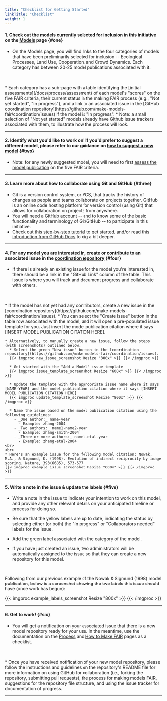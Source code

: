 ```yaml
---
title: "Checklist for Getting Started"
linkTitle: "Checklist"
weight: 1
---
```



#### __1. Check out the models currently selected for inclusion in this initiative on the [Models](/docs/models/) page__ {#one}
  * On the Models page, you will find links to the four categories of models that have been preliminarily selected for inclusion -- Ecological Processes, Land Use, Cooperation, and Crowd Dynamics. Each category has between 20-25 model publications associated with it.
  <br>
  <br>
  * Each category has a sub-page with a table identifying the [initial assessments](/docs/process/assessment) of each model's "scores" on the five FAIR criteria, their current status in the making FAIR process (e.g., "Not yet started", "In progress"), and a link to an associated issue in the [GitHub coordination repository](https://github.com/make-models-fair/coordination/issues) if the model is "In progress".
    * Note: a small selection of "Not yet started" models already have Github issue trackers associated with them, to illustrate how the process will look.

<hr>

#### __2. Identify what you'd like to work on! If you'd prefer to suggest a different model, please refer to our guidance on [how to suggest a new model](/docs/models/#new)__ {#two}
  * Note: for any newly suggested model, you will need to first [assess the model publication](/docs/process/assessment) on the five FAIR criteria.

<hr>

#### __3. Learn more about how to collaborate using Git and GitHub__ {#three}
  * Git is a version control system, or VCS, that tracks the history of changes as people and teams collaborate on projects together. GitHub is an online code hosting platform for version control (using Git) that allows for collaboration on projects from anywhere.
  * You will need a GitHub account -- and to know some of the basic functionality and terminology of Git/GitHub -- to participate in this initiative.
  * Check out this [step-by-step tutorial](https://comses.net/education/intro-to-git-github/) to get started, and/or read this [introduction from GitHub Docs](https://docs.github.com/en/get-started/quickstart/hello-world) to dig a bit deeper.

<hr>

#### __4. For any model you are interested in, create or contribute to an associated issue in the [coordination repository](https://github.com/make-models-fair/coordination/issues)__ {#four}
  * If there is already an existing issue for the model you're interested in, there should be a link in the "GitHub Link" column of the table. This issue is where you will track and document progress and collaborate with others.
  <br>
  <br>
  * If the model has not yet had any contributors, create a new issue in the [coordination repository](https://github.com/make-models-fair/coordination/issues).
    * You can select the "Create Issue" button in the table row associated with the model, and it will open a pre-populated issue template for you. Just insert the model publication citation where it says [INSERT MODEL PUBLICATION CITATION HERE].

    * Alternatively, to manually create a new issue, follow the steps (with screenshots) outlined below.
      * Select the green "New issue" button in the [coordination repository](https://github.com/make-models-fair/coordination/issues).
      {{< imgproc new_issue_screenshot Resize "300x" >}} {{< /imgproc >}}

      * Get started with the "Add a Model" issue template
      {{< imgproc issue_template_screenshot Resize "600x" >}} {{< /imgproc >}}

      * Update the template with the appropriate issue name where it says [NAME-YEAR] and the model publication citation where it says [INSERT MODEL PUBLICATION CITATION HERE]
      {{< imgproc update_template_screenshot Resize "800x" >}} {{< /imgproc >}}

      * Name the issue based on the model publication citation using the following guidelines:
        - _One author:_ name-year
          - Example: zhang-2004
        - _Two authors:_ name1-name2-year
          - Example: zhang-smith-2004
        - _Three or more authors:_ name1-etal-year
          - Example: zhang-etal-2004
    <br>
    <br>
    * Here's an example issue for the following model citation: Nowak, M.A., & Sigmund, K. (1998). Evolution of indirect reciprocity by image scoring. Nature, 393(6685), 573-577.
    {{< imgproc example_issue_screenshot Resize "800x" >}} {{< /imgproc >}}
<hr>

#### __5. Write a note in the issue & update the labels__ {#five}
  * Write a note in the issue to indicate your intention to work on this model, and provide any other relevant details on your anticipated timeline or process for doing so.

  * Be sure that the yellow labels are up to date, indicating the status by selecting either (or both) the "In progress" or "Collaborators needed" labels for the issue.

  * Add the green label associated with the category of the model.

  * If you have just created an issue, two administrators will be automatically assigned to the issue so that they can create a new repository for this model.

<br>

  Following from our previous example of the Nowak & Sigmund (1998) model publication, below is a screenshot showing the two labels this issue should have (once work has begun):

  {{< imgproc example_labels_screenshot Resize "800x" >}} {{< /imgproc >}}

<hr>

#### __6. Get to work!__ {#six}
  * You will get a notification on your associated issue that there is a new model repository ready for your use. In the meantime, use the documentation on the [Process](/docs/process/) and [How to Make FAIR](/docs/process/how-to) pages as a checklist.
  <br>
  <br>
  * Once you have received notification of your new model repository, please follow the instructions and guidelines on the repository's README file for more information on using GitHub for collaboration (i.e., forking the repository, submitting pull requests), the process for making models FAIR, suggestions for the repository file structure, and using the issue tracker for documentation of progress.

<hr>
